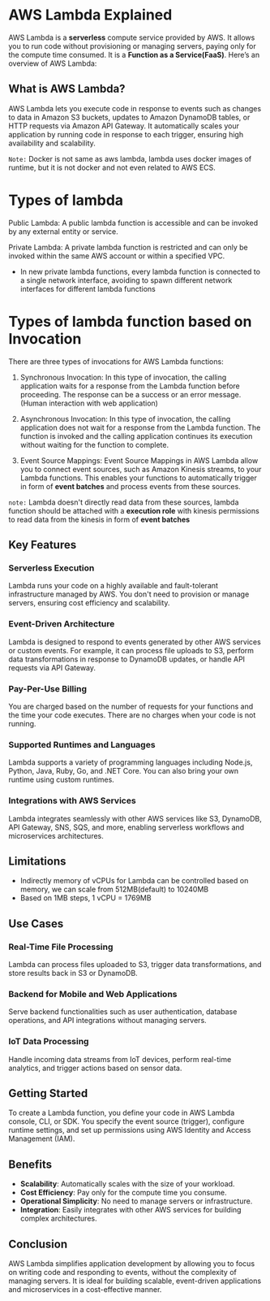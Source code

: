 # AWS Lambda Explained

AWS Lambda is a **serverless** compute service provided by AWS. It allows you to run code without provisioning or managing servers, paying only for the compute time consumed. It is a **Function as a Service(FaaS)**. Here’s an overview of AWS Lambda: 

## What is AWS Lambda?

AWS Lambda lets you execute code in response to events such as changes to data in Amazon S3 buckets, updates to Amazon DynamoDB tables, or HTTP requests via Amazon API Gateway. It automatically scales your application by running code in response to each trigger, ensuring high availability and scalability.

`Note:` Docker is not same as aws lambda, lambda uses docker images of runtime, but it is not docker and not even related to AWS ECS.

# Types of lambda

Public Lambda: A public lambda function is accessible and can be invoked by any external entity or service.

Private Lambda: A private lambda function is restricted and can only be invoked within the same AWS account or within a specified VPC.

- In new private lambda functions, every lambda function is connected to a single network interface, avoiding to spawn different network interfaces for different lambda functions

# Types of lambda function based on Invocation

There are three types of invocations for AWS Lambda functions:

1. Synchronous Invocation: In this type of invocation, the calling application waits for a response from the Lambda function before proceeding. The response can be a success or an error message. (Human interaction with web application)

2. Asynchronous Invocation: In this type of invocation, the calling application does not wait for a response from the Lambda function. The function is invoked and the calling application continues its execution without waiting for the function to complete.

3. Event Source Mappings: Event Source Mappings in AWS Lambda allow you to connect event sources, such as Amazon Kinesis streams, to your Lambda functions. This enables your functions to automatically trigger in form of **event batches** and process events from these sources. 

`note:` Lambda doesn't directly read data from these sources, lambda function should be attached with a **execution role** with kinesis permissions to read data from the kinesis in form of **event batches**

## Key Features

### Serverless Execution

Lambda runs your code on a highly available and fault-tolerant infrastructure managed by AWS. You don't need to provision or manage servers, ensuring cost efficiency and scalability.

### Event-Driven Architecture

Lambda is designed to respond to events generated by other AWS services or custom events. For example, it can process file uploads to S3, perform data transformations in response to DynamoDB updates, or handle API requests via API Gateway.

### Pay-Per-Use Billing

You are charged based on the number of requests for your functions and the time your code executes. There are no charges when your code is not running.

### Supported Runtimes and Languages

Lambda supports a variety of programming languages including Node.js, Python, Java, Ruby, Go, and .NET Core. You can also bring your own runtime using custom runtimes.

### Integrations with AWS Services

Lambda integrates seamlessly with other AWS services like S3, DynamoDB, API Gateway, SNS, SQS, and more, enabling serverless workflows and microservices architectures.

## Limitations
- Indirectly memory of vCPUs for Lambda can be controlled based on memory, we can scale from 512MB(default) to 10240MB
- Based on 1MB steps, 1 vCPU = 1769MB

## Use Cases

### Real-Time File Processing

Lambda can process files uploaded to S3, trigger data transformations, and store results back in S3 or DynamoDB.

### Backend for Mobile and Web Applications

Serve backend functionalities such as user authentication, database operations, and API integrations without managing servers.

### IoT Data Processing

Handle incoming data streams from IoT devices, perform real-time analytics, and trigger actions based on sensor data.

## Getting Started

To create a Lambda function, you define your code in AWS Lambda console, CLI, or SDK. You specify the event source (trigger), configure runtime settings, and set up permissions using AWS Identity and Access Management (IAM).

## Benefits

- **Scalability**: Automatically scales with the size of your workload.
- **Cost Efficiency**: Pay only for the compute time you consume.
- **Operational Simplicity**: No need to manage servers or infrastructure.
- **Integration**: Easily integrates with other AWS services for building complex architectures.

## Conclusion

AWS Lambda simplifies application development by allowing you to focus on writing code and responding to events, without the complexity of managing servers. It is ideal for building scalable, event-driven applications and microservices in a cost-effective manner.



